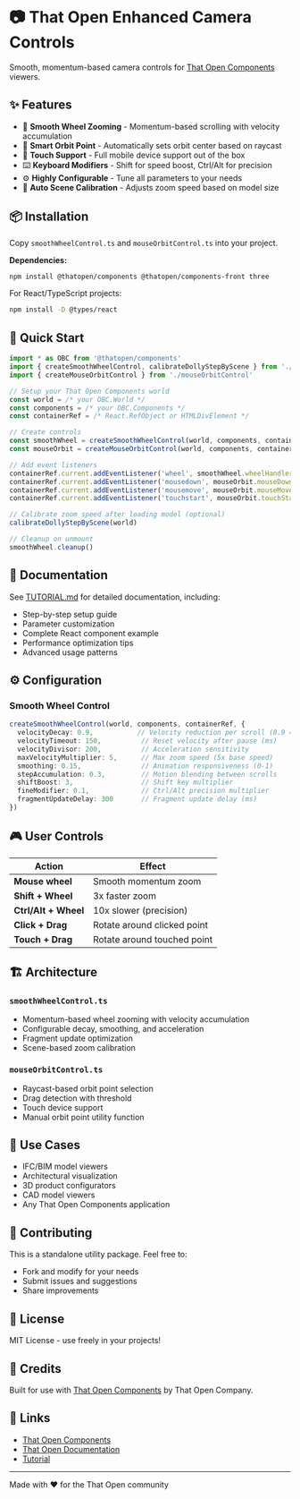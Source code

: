 # 📷 That Open Enhanced Camera Controls

Smooth, momentum-based camera controls for [That Open Components](https://docs.thatopen.com/) viewers.

## ✨ Features

- 🎯 **Smooth Wheel Zooming** - Momentum-based scrolling with velocity accumulation
- 🔄 **Smart Orbit Point** - Automatically sets orbit center based on raycast
- 📱 **Touch Support** - Full mobile device support out of the box
- ⌨️ **Keyboard Modifiers** - Shift for speed boost, Ctrl/Alt for precision
- ⚙️ **Highly Configurable** - Tune all parameters to your needs
- 🎨 **Auto Scene Calibration** - Adjusts zoom speed based on model size

## 📦 Installation

Copy `smoothWheelControl.ts` and `mouseOrbitControl.ts` into your project.

**Dependencies:**
```bash
npm install @thatopen/components @thatopen/components-front three
```

For React/TypeScript projects:
```bash
npm install -D @types/react
```

## 🚀 Quick Start

```typescript
import * as OBC from '@thatopen/components'
import { createSmoothWheelControl, calibrateDollyStepByScene } from './smoothWheelControl'
import { createMouseOrbitControl } from './mouseOrbitControl'

// Setup your That Open Components world
const world = /* your OBC.World */
const components = /* your OBC.Components */
const containerRef = /* React.RefObject or HTMLDivElement */

// Create controls
const smoothWheel = createSmoothWheelControl(world, components, containerRef)
const mouseOrbit = createMouseOrbitControl(world, components, containerRef)

// Add event listeners
containerRef.current.addEventListener('wheel', smoothWheel.wheelHandler, { passive: false })
containerRef.current.addEventListener('mousedown', mouseOrbit.mouseDownHandler, true)
containerRef.current.addEventListener('mousemove', mouseOrbit.mouseMoveHandler, true)
containerRef.current.addEventListener('touchstart', mouseOrbit.touchStartHandler, true)

// Calibrate zoom speed after loading model (optional)
calibrateDollyStepByScene(world)

// Cleanup on unmount
smoothWheel.cleanup()
```

## 📖 Documentation

See [TUTORIAL.md](./TUTORIAL.md) for detailed documentation, including:
- Step-by-step setup guide
- Parameter customization
- Complete React component example
- Performance optimization tips
- Advanced usage patterns

## ⚙️ Configuration

### Smooth Wheel Control

```typescript
createSmoothWheelControl(world, components, containerRef, {
  velocityDecay: 0.9,           // Velocity reduction per scroll (0.9 = -10%)
  velocityTimeout: 150,          // Reset velocity after pause (ms)
  velocityDivisor: 200,          // Acceleration sensitivity
  maxVelocityMultiplier: 5,      // Max zoom speed (5x base speed)
  smoothing: 0.15,               // Animation responsiveness (0-1)
  stepAccumulation: 0.3,         // Motion blending between scrolls
  shiftBoost: 3,                 // Shift key multiplier
  fineModifier: 0.1,             // Ctrl/Alt precision multiplier
  fragmentUpdateDelay: 300       // Fragment update delay (ms)
})
```

## 🎮 User Controls

| Action | Effect |
|--------|--------|
| **Mouse wheel** | Smooth momentum zoom |
| **Shift + Wheel** | 3x faster zoom |
| **Ctrl/Alt + Wheel** | 10x slower (precision) |
| **Click + Drag** | Rotate around clicked point |
| **Touch + Drag** | Rotate around touched point |

## 🏗️ Architecture

### `smoothWheelControl.ts`
- Momentum-based wheel zooming with velocity accumulation
- Configurable decay, smoothing, and acceleration
- Fragment update optimization
- Scene-based zoom calibration

### `mouseOrbitControl.ts`
- Raycast-based orbit point selection
- Drag detection with threshold
- Touch device support
- Manual orbit point utility function

## 🎯 Use Cases

- IFC/BIM model viewers
- Architectural visualization
- 3D product configurators
- CAD model viewers
- Any That Open Components application

## 🤝 Contributing

This is a standalone utility package. Feel free to:
- Fork and modify for your needs
- Submit issues and suggestions
- Share improvements

## 📄 License

MIT License - use freely in your projects!

## 🙏 Credits

Built for use with [That Open Components](https://docs.thatopen.com/) by That Open Company.

## 🔗 Links

- [That Open Components](https://github.com/ThatOpen/engine_components)
- [That Open Documentation](https://docs.thatopen.com/)
- [Tutorial](./TUTORIAL.md)

---

Made with ❤️ for the That Open community
